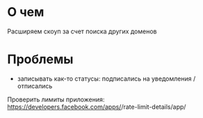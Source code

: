 # О чем

Расширяем скоуп за счет поиска других доменов

# Проблемы

- записывать как-то статусы: подписались на уведомления / отписались

Проверить лимиты приложения: https://developers.facebook.com/apps/<APPLICATION-ID>/rate-limit-details/app/
